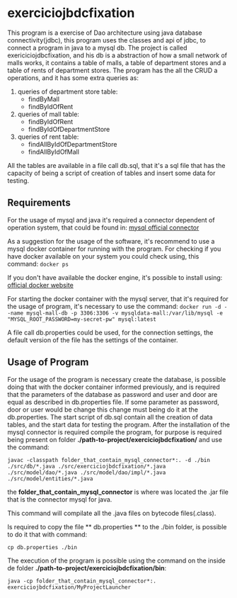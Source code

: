 # exerciciojbdcfixation

This program is a exercise of Dao architecture using java database connectivity(jdbc), this program uses the classes and api of jdbc, to connect a program in java to a mysql db. The project is called exericiciojdbcfixation, and his db is a abstraction of how a small network of malls works, it contains a table of malls, a table of department stores and a table of rents of department stores.
The program has the all the CRUD a operations, and it has some extra queries as:

1. queries of department store table:
   - findByMall
   - findByIdOfRent
2. queries of mall table:
   - findByIdOfRent
   - findByIdOfDepartmentStore
3. queries of rent table:
   - findAllByIdOfDepartmentStore
   - findAllByIdOfMall

All the tables are available in a file call db.sql, that it's a sql file that has the capacity of being a script of creation of tables and insert some data for testing.

## Requirements

For the usage of mysql and java it's required a connector dependent of operation system, that could be found in:
[mysql official connector](https://dev.mysql.com/downloads/connector/j/)

As a suggestion for the usage of the software, it's recommend to use a mysql docker container for running with the program.
For checking if you have docker available on your system you could check using, this command:
`docker ps`

If you don't have available the docker engine, it's possible to install using:
[official docker website](https://docs.docker.com/engine/install/)

For starting the docker container with the mysql server, that it's required for the usage of program, it's necessary to use the command:
`docker run -d --name mysql-mall-db -p 3306:3306 -v mysqldata-mall:/var/lib/mysql -e "MYSQL_ROOT_PASSWORD=my-secret-pw" mysql:latest`

A file call db.properties could be used, for the connection settings, the default version of the file has the settings of the container.

## Usage of Program

For the usage of the program is necessary create the database, is possible doing that with the docker container informed previously, and is required that the parameters
of the database as password and user and door are equal as described in db.properties file. If some parameter as password, door or user would be change this change must being
do it at the db.properties.
The start script of db.sql contain all the creation of data tables, and the start data for testing the program.
After the installation of the mysql connector is required compile the program, for purpose is required being present on folder **./path-to-project/exerciciojbdcfixation/** and use the command:

```
javac -classpath folder_that_contain_mysql_connector*:. -d ./bin ./src/db/*.java ./src/exerciciojbdcfixation/*.java ./src/model/dao/*.java ./src/model/dao/impl/*.java ./src/model/entities/*.java
```

the **folder_that_contain_mysql_connector** is where was located the .jar file that is the connector mysql for java.

This command will compilate all the .java files on bytecode files(.class).

Is required to copy the file ** db.properties ** to the ./bin folder, is possible to do it that with command:

```
cp db.properties ./bin
```

The execution of the program is possible using the command on the inside de folder **./path-to-project/exerciciojbdcfixation/bin**:

```
java -cp folder_that_contain_mysql_connector*:. exerciciojbdcfixation/MyProjectLauncher
```
